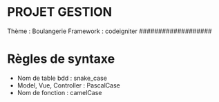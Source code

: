 # PROJET GESTION
Thème : Boulangerie
Framework : codeigniter
###################


# Règles de syntaxe
- Nom de table bdd : snake_case
- Model, Vue, Controller : PascalCase
- Nom de fonction : camelCase